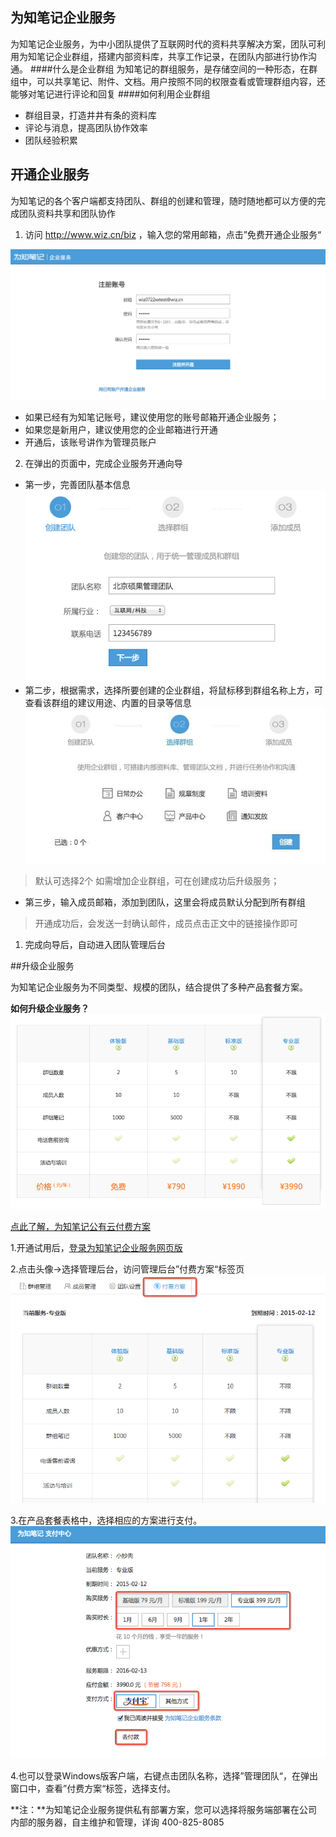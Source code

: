 ## 为知笔记企业服务
为知笔记企业服务，为中小团队提供了互联网时代的资料共享解决方案，团队可利用为知笔记企业群组，搭建内部资料库，共享工作记录，在团队内部进行协作沟通。
####什么是企业群组
为知笔记的群组服务，是存储空间的一种形态，在群组中，可以共享笔记、附件、文档。用户按照不同的权限查看或管理群组内容，还能够对笔记进行评论和回复
####如何利用企业群组
  * 群组目录，打造井井有条的资料库
  * 评论与消息，提高团队协作效率
  * 团队经验积累

## 开通企业服务

为知笔记的各个客户端都支持团队、群组的创建和管理，随时随地都可以方便的完成团队资料共享和团队协作

1. 访问 http://www.wiz.cn/biz ，输入您的常用邮箱，点击”免费开通企业服务“

![企业服务向导](img/createteamweb-1.png)

 + 如果已经有为知笔记账号，建议使用您的账号邮箱开通企业服务；
 + 如果您是新用户，建议使用您的企业邮箱进行开通
 + 开通后，该账号讲作为管理员账户

2. 在弹出的页面中，完成企业服务开通向导

  * 第一步，完善团队基本信息
  ![企业服务向导](img/createteamweb-2.png)
  * 第二步，根据需求，选择所要创建的企业群组，将鼠标移到群组名称上方，可查看该群组的建议用途、内置的目录等信息
  ![企业服务向导](img/createteamweb-3.jpg)
   > 默认可选择2个
   > 如需增加企业群组，可在创建成功后升级服务；
  * 第三步，输入成员邮箱，添加到团队，这里会将成员默认分配到所有群组
   > 开通成功后，会发送一封确认邮件，成员点击正文中的链接操作即可

1. 完成向导后，自动进入团队管理后台


##升级企业服务

为知笔记企业服务为不同类型、规模的团队，结合提供了多种产品套餐方案。

**如何升级企业服务？**
![公有云价格](img/createteamweb-pricing.png)

[点此了解，为知笔记公有云付费方案](http://blog.wiz.cn/wiznote-biz-pricing.html)


1.开通试用后，[登录为知笔记企业服务网页版](https://note.wiz.cn )

2.点击头像->选择管理后台，访问管理后台”付费方案“标签页
![付费方案](img/createteamweb-pay.png)

3.在产品套餐表格中，选择相应的方案进行支付。
![支付中心](img/createteamweb-paycenter.png)

4.也可以登录Windows版客户端，右键点击团队名称，选择”管理团队“，在弹出窗口中，查看”付费方案“标签，选择支付。

**注：**为知笔记企业服务提供私有部署方案，您可以选择将服务端部署在公司内部的服务器，自主维护和管理，详询 400-825-8085

